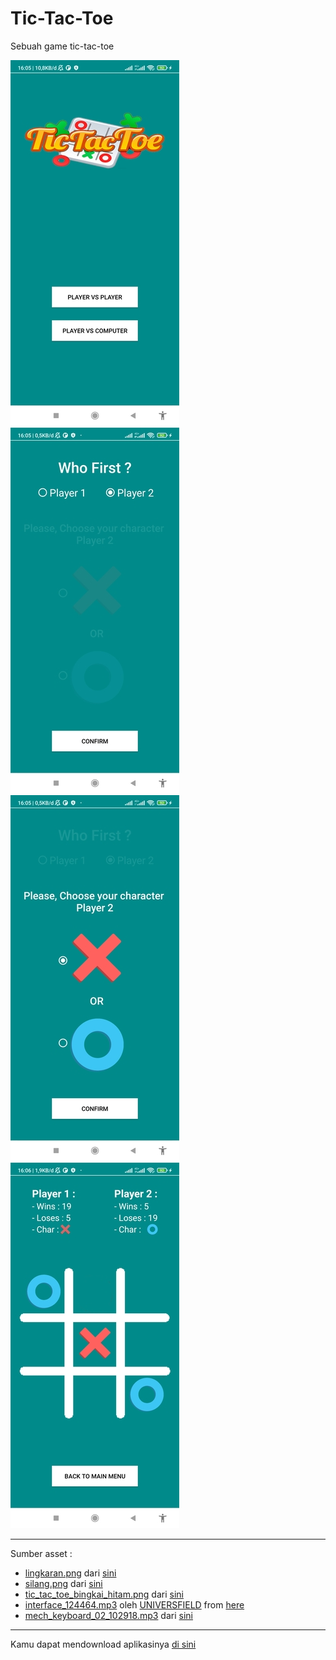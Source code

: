 # Tic-Tac-Toe
Sebuah game tic-tac-toe

![main_menu.jpg](app/screenshot/main_menu.jpg) ![game_setting2.jpg](app/screenshot/game_setting2.jpg)  
![game_setting.jpg](app/screenshot/game_setting.jpg) ![gameplay.jpg](app/screenshot/gameplay.jpg)  
***
Sumber asset :  
* [lingkaran.png](app/src/main/res/drawable/) dari [sini](https://www.pngwing.com/en/free-png-kbndf)  
* [silang.png](app/src/main/res/drawable/) dari [sini](https://www.pngwing.com/en/free-png-kbndf)  
* [tic_tac_toe_bingkai_hitam.png](app/src/main/res/drawable/) dari [sini](https://www.cleanpng.com/png-tic-tac-toe-bitmap-computer-icons-bmp-file-format-3421238/)  
* [interface_124464.mp3](app/src/main/res/raw/) oleh [UNIVERSFIELD](https://pixabay.com/id/users/universfield-28281460/?utm_source=link-attribution&utm_medium=referral&utm_campaign=music&utm_content=140881) from [here](https://pixabay.com/sound-effects//?utm_source=link-attribution&utm_medium=referral&utm_campaign=music&utm_content=140881)  
* [mech_keyboard_02_102918.mp3](app/src/main/res/raw/) dari [sini](https://pixabay.com/?utm_source=link-attribution&utm_medium=referral&utm_campaign=music&utm_content=102918)  
***
Kamu dapat mendownload aplikasinya [di sini](https://drive.google.com/file/d/17GfTJLOuLWQhLHdDVfOme-Re54QGoIZS/view?usp=sharing)
